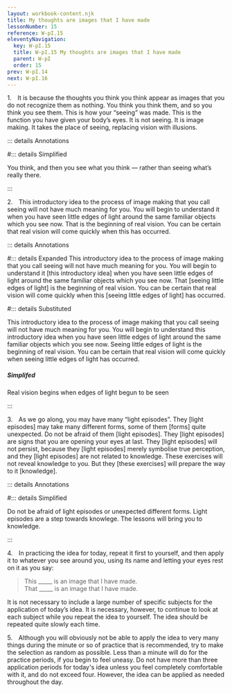 ```yaml
---
layout: workbook-content.njk
title: My thoughts are images that I have made
lessonNumber: 15
reference: W-pI.15
eleventyNavigation:
  key: W-pI.15
  title: W-pI.15 My thoughts are images that I have made
  parent: W-pI
  order: 15
prev: W-pI.14
next: W-pI.16
---
```


1. It is because the thoughts you think you think appear as images that you do not recognize them as nothing. 
You think you think them, and so you think you see them. 
This is how your “seeing” was made. 
This is the function you have given your body’s eyes. 
It is not seeing. 
It is image making. 
It takes the place of seeing, replacing vision with illusions.

::: details Annotations


#::: details Simplified

You think, and then you see what you think — rather than seeing what’s really there.

:::

2. This introductory idea to the process of image making that you call seeing will not have much meaning for you. 
You will begin to understand it when you have seen little edges of light around the same familiar objects which you see now. 
That is the beginning of real vision. 
You can be certain that real vision will come quickly when this has occurred.

::: details Annotations

#::: details Expanded
This introductory idea to the process of image making that you call seeing will not have much meaning for you. 
You will begin to understand it [this introductory idea] when you have seen little edges of light around the same familiar objects which you see now. 
That [seeing little edges of light] is the beginning of real vision. 
You can be certain that real vision will come quickly when this [seeing little edges of light] has occurred.

#::: details Substituted

This introductory idea to the process of image making that you call seeing will not have much meaning for you. 
You will begin to understand this introductory idea when you have seen little edges of light around the same familiar objects which you see now. 
Seeing little edges of light is the beginning of real vision. 
You can be certain that real vision will come quickly when seeing little edges of light has occurred.

##### Simplifed

Real vision begins when edges of light begun to be seen

:::

3. As we go along, you may have many “light episodes”. 
They [light episodes] may take many different forms, some of them [forms] quite unexpected. 
Do not be afraid of them [light episodes]. 
They [light episodes] are signs that you are opening your eyes at last. 
They [light episodes] will not persist, because they [light episodes] merely symbolise true perception, and they [light episodes] are not related to knowledge. 
These exercises will not reveal knowledge to you. 
But they [these exercises] will prepare the way to it [knowledge].

::: details Annotations


#::: details Simplified

Do not be afraid of light episodes or unexpected different forms.
Light episodes are a step towards knowlege.
The lessons will bring you to knowledge. 

:::

4. In practicing the idea for today, repeat it first to yourself, and then apply it to whatever you see around you, using its name and letting your eyes rest on it as you say:

>This _____ is an image that I have made.  
That _____ is an image that I have made.

It is not necessary to include a large number of specific subjects for the application of today’s idea. 
It is necessary, however, to continue to look at each subject while you repeat the idea to yourself. 
The idea should be repeated quite slowly each time.

5. Although you will obviously not be able to apply the idea to very many things during the minute or so of practice that is recommended, try to make the selection as random as possible. 
Less than a minute will do for the practice periods, if you begin to feel uneasy. 
Do not have more than three application periods for today's idea unless you feel completely comfortable with it, and do not exceed four. 
However, the idea can be applied as needed throughout the day.
